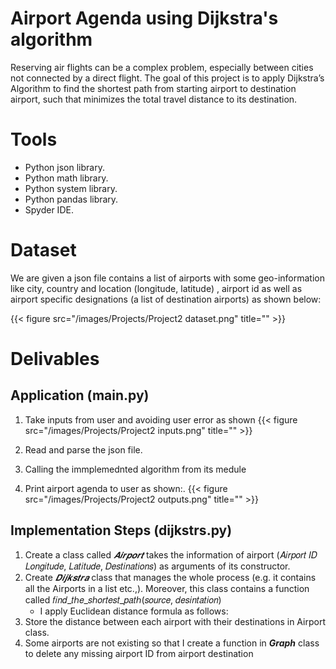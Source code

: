 # Airport Agenda using Dijkstra's algorithm
Reserving air flights can be a complex problem, especially between cities not connected by a direct flight. The goal of this project is to apply Dijkstra’s Algorithm to find the shortest path from starting airport to destination airport, such that minimizes the total travel distance to its destination.

# Tools

* Python json library.
* Python math library.
* Python system library.
* Python pandas library.
* Spyder IDE.

# Dataset
We are given a json file contains a list of airports with some geo-information like city, country and location (longitude, latitude) , airport id as well as airport specific designations (a list of destination airports) as shown below:

{{< figure src="/images/Projects/Project2 dataset.png" title="" >}}

# Delivables
## Application (main.py)
1. Take inputs from user and avoiding user error as shown
{{< figure src="/images/Projects/Project2 inputs.png" title="" >}}

2. Read and parse the json file.
3. Calling the immplemednted algorithm from its medule
4. Print airport agenda to user as shown:. 
{{< figure src="/images/Projects/Project2 outputs.png" title="" >}}


## Implementation Steps (dijkstrs.py)
1. Create a class called _𝑨𝒊𝒓𝒑𝒐𝒓𝒕_ takes the information of airport (𝐴𝑖𝑟𝑝𝑜𝑟𝑡 𝐼𝐷 𝐿𝑜𝑛𝑔𝑖𝑡𝑢𝑑𝑒, 𝐿𝑎𝑡𝑖𝑡𝑢𝑑𝑒, 𝐷𝑒𝑠𝑡𝑖𝑛𝑎𝑡𝑖𝑜𝑛𝑠) as arguments of its constructor.
2. Create _𝑫𝒊𝒋𝒌𝒔𝒕𝒓𝒂_ class that manages the whole process (e.g. it contains all the Airports in a list etc.,). Moreover, this class contains a function called 𝑓𝑖𝑛𝑑_𝑡ℎ𝑒_𝑠ℎ𝑜𝑟𝑡𝑒𝑠𝑡_𝑝𝑎𝑡ℎ(𝑠𝑜𝑢𝑟𝑐𝑒, 𝑑𝑒𝑠𝑖𝑛𝑡𝑎𝑡𝑖𝑜𝑛)
	- I apply Euclidean distance formula as follows:
3. Store the distance between each airport with their destinations in Airport class.
4. Some airports are not existing so that I create a function in _**Graph**_ class to delete any missing airport ID from airport destination

